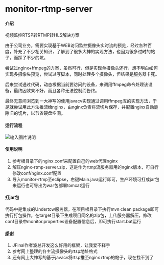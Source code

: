 # monitor-rtmp-server 

#### 介绍
视频监控RTSP转RTMP转HLS解决方案

由于公司业务，需要实现基于WEB访问监控摄像头实时流的预览，经过各种百度，补充了不少相关知识，了解到了很多大神的实现方法，也因为很多过时的帖子，而踩了不少的坑。

尝试过nginx+ffmpeg的方案，虽然可行，但是实现单摄像头还行，想不明白如何实现多摄像头预览，尝试过写脚本，同时处理多个摄像头，但结果是服务器卡死。

后来尝试通过代码，动态根据当前要访问的设备，来调用ffmpeg命令处理该设备，最终因效果不好，而且各种无法控制而告终。

最终无意间浏览到一大神写的使用javacv实现通过调用ffmpeg库的实现方法，于是就尝试用此方法推流给nginx，由nginx负责将流切片保存，并配置nginx自动删除旧的切片，以节省硬盘空间。

#### 运行流程
![输入图片说明](https://images.gitee.com/uploads/images/2020/0324/185845_f351918b_107658.png "Untitled Diagram.png")


#### 使用说明

1.  参考根目录下的nginx.conf来配置自己的web代理nginx
2.  解压nginx-rtmp-server.zip，这是作为rtmp流服务器用的nginx版本，可自行修改conf/nginx.conf配置
3.  导入monitor-rtmp至eclipse，右键Main.java运行即可，生产环境可打成jar包来运行也可导出为war包部署tomcat运行

#### 打jar包

代码中是集成的Undertow服务器，在项目根目录下执行mvn clean package即可执行打包操作，在target目录下生成项目同名的zip包，上传服务器解压，修改conf目录中monitor.properties设备配置信息后，即可执行start.bat运行

#### 感谢

1.  JFinal作者波总开发这么好用的框架，让我爱不释手
2.  参考网上整理的各主流摄像头的rtsp地址格式
3.  还有网上大神写的基于javacv将rtsp推至nginx rtmp的帖子，现在找不到了